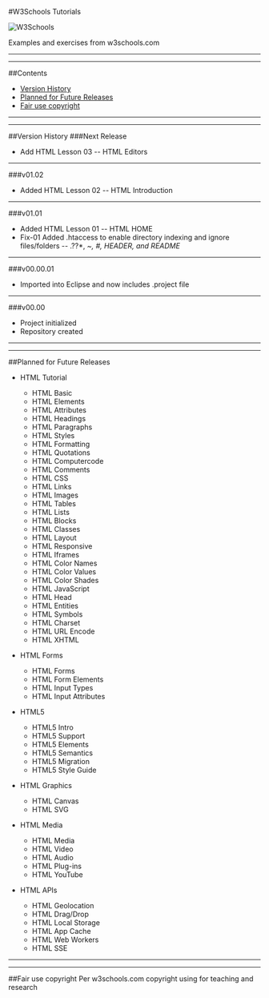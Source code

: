 #W3Schools Tutorials

![W3Schools](http://www.w3schools.com/html/w3schools.jpg)

Examples and exercises from w3schools.com

---

---

##Contents
* [Version History](#versions)
* [Planned for Future Releases](#planned)
* [Fair use copyright](#fair)

---

---

##Version History<a id="versions"></a>
###Next Release
* Add HTML Lesson 03 -- HTML Editors

---

###v01.02
* Added HTML Lesson 02 -- HTML Introduction

---

###v01.01
* Added HTML Lesson 01 -- HTML HOME
* Fix-01 Added .htaccess to enable directory indexing and ignore files/folders -- .??*, *~, *#, HEADER*, and README*

---

###v00.00.01
* Imported into Eclipse and now includes .project file

---

###v00.00
* Project initialized
* Repository created

---

---

##Planned for Future Releases<a id="planned"></a>
* HTML Tutorial
  * HTML Basic
  * HTML Elements
  * HTML Attributes
  * HTML Headings
  * HTML Paragraphs
  * HTML Styles
  * HTML Formatting
  * HTML Quotations
  * HTML Computercode
  * HTML Comments
  * HTML CSS
  * HTML Links
  * HTML Images
  * HTML Tables
  * HTML Lists
  * HTML Blocks
  * HTML Classes
  * HTML Layout
  * HTML Responsive
  * HTML Iframes
  * HTML Color Names
  * HTML Color Values
  * HTML Color Shades
  * HTML JavaScript
  * HTML Head
  * HTML Entities
  * HTML Symbols
  * HTML Charset
  * HTML URL Encode
  * HTML XHTML

* HTML Forms
  * HTML Forms
  * HTML Form Elements
  * HTML Input Types
  * HTML Input Attributes

* HTML5
  * HTML5 Intro
  * HTML5 Support
  * HTML5 Elements
  * HTML5 Semantics
  * HTML5 Migration
  * HTML5 Style Guide

* HTML Graphics
  * HTML Canvas
  * HTML SVG

* HTML Media
  * HTML Media
  * HTML Video
  * HTML Audio
  * HTML Plug-ins
  * HTML YouTube

* HTML APIs
  * HTML Geolocation
  * HTML Drag/Drop
  * HTML Local Storage
  * HTML App Cache
  * HTML Web Workers
  * HTML SSE

---

---

##Fair use copyright<a id="fair"></a>
Per w3schools.com copyright using for teaching and research